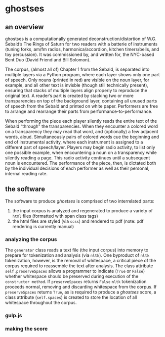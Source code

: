 # ghostses

## an overview

ghostses is a computationally generated deconstruction/distortion of W.G. Sebald’s The Rings of Saturn for two readers with a batterie of instruments (tuning forks, am/fm radios, harmonica/accordion, kitchen timers/bells, and toy percussion). It was commissioned by, and written for, the NYC-based Bent Duo (David Friend and Bill Solomon).

The corpus, (almost all of) Chapter 1 from the Sebald, is separated into multiple layers via a Python program, where each layer shows only one part of speech. Only nouns (printed in red) are visible on the noun layer, for example, and all other text is invisble (though still technically present), ensuring that stacks of multiple layers align properly to reproduce the original text. A reader’s part is created by stacking two or more transparencies on top of the background layer, containing all unused parts of speech from the Sebald and printed on white paper. Performers are free to arrange and rearrange their parts from performance-to-performance.

When performing the piece each player silently reads the entire text of the Sebald “through" the transparencies. When they encounter a colored word on a transparency they may read that word, and (optionally) a few adjacent words, aloud. Simultaneously pairs of colored words cue the beginning and end of instrumental activity, where each instrument is assigned to a different part of speech/layer. Players may begin radio activity, to list only one possible example, when encountering a noun on a transparency while silently reading a page. This radio activity continues until a subsequent noun is encountered. The performance of the piece, then, is dictated both by the individual decisions of each performer as well as their personal, internal reading rate.


## the software

The software to produce *ghostses* is comprised of two interrelated parts:

1. the input corpus is analyzed and regenerated to produce a variety of `html` files (formatted with span class tags)
2. the html files are styled (via `scss`) and rendered to pdf (note: pdf rendering is currently manual)


### analyzing the corpus

The `generator` class reads a text file (the input corpus) into memory to prepare for tokenization and analysis (via `nltk`). One byproduct of `nltk` tokenization, however, is the removal of whitespace, a critical piece of the corpus required to reassemble the text after analysis. The class attribute `self.preserveSpaces` allows a programmer to indicate (`True` or `False`) whether whitespace should be preserved during execution of the `constructor method`. If `preserveSpaces` returns `False` `nltk` tokenization proceeds normal, removing and discarding whitespace from the corpus. If `preserveSpaces` returns `True`, as is required to produce a *ghostses* score, a class attribute (`self.spaces`) is created to store the location of all whitespace throughout the corpus.




### gulp.js

### making the score
